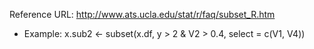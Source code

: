 
 
Reference URL:  http://www.ats.ucla.edu/stat/r/faq/subset_R.htm
 
* Example: x.sub2 <- subset(x.df, y > 2 & V2 > 0.4, select = c(V1, V4))
